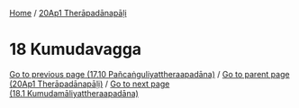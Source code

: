 
[Home](/) / [20Ap1 Therāpadānapāḷi](../20Ap1.md)

# 18 Kumudavagga


[Go to previous page (17.10 Pañcaṅguliyattheraapadāna)](17/17.10.md) / [Go to parent page (20Ap1 Therāpadānapāḷi)](0.md) / [Go to next page (18.1 Kumudamāliyattheraapadāna)](18/18.1.md)


